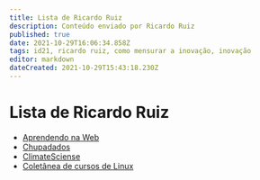 ```yaml
---
title: Lista de Ricardo Ruiz
description: Conteúdo enviado por Ricardo Ruiz
published: true
date: 2021-10-29T16:06:34.858Z
tags: id21, ricardo ruiz, como mensurar a inovação, inovação
editor: markdown
dateCreated: 2021-10-29T15:43:18.230Z
---
```


# Lista de Ricardo Ruiz

- [Aprendendo na Web](/recursos/aprendendo-na-web)
- [Chupadados](/recursos/chupadados)
- [ClimateSciense](/recursos/climatesciense)
- [Coletânea de cursos de Linux](/recursos/coletanea-de-cursos-de-linux)